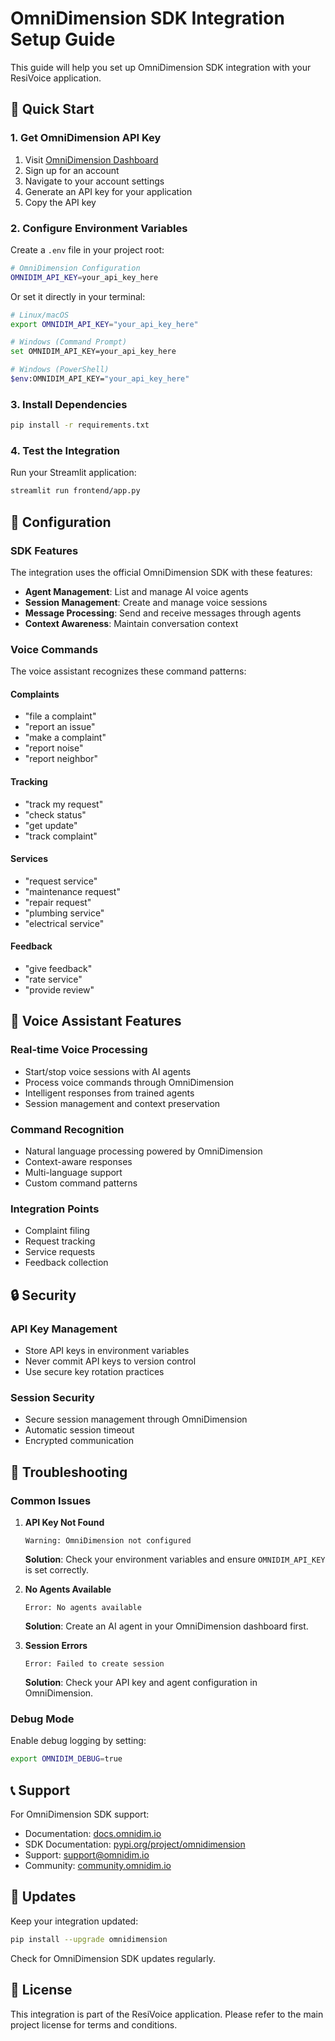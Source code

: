 # OmniDimension SDK Integration Setup Guide

This guide will help you set up OmniDimension SDK integration with your ResiVoice application.

## 🚀 Quick Start

### 1. Get OmniDimension API Key

1. Visit [OmniDimension Dashboard](https://omnidim.io)
2. Sign up for an account
3. Navigate to your account settings
4. Generate an API key for your application
5. Copy the API key

### 2. Configure Environment Variables

Create a `.env` file in your project root:

```bash
# OmniDimension Configuration
OMNIDIM_API_KEY=your_api_key_here
```

Or set it directly in your terminal:

```bash
# Linux/macOS
export OMNIDIM_API_KEY="your_api_key_here"

# Windows (Command Prompt)
set OMNIDIM_API_KEY=your_api_key_here

# Windows (PowerShell)
$env:OMNIDIM_API_KEY="your_api_key_here"
```

### 3. Install Dependencies

```bash
pip install -r requirements.txt
```

### 4. Test the Integration

Run your Streamlit application:

```bash
streamlit run frontend/app.py
```

## 🔧 Configuration

### SDK Features

The integration uses the official OmniDimension SDK with these features:

- **Agent Management**: List and manage AI voice agents
- **Session Management**: Create and manage voice sessions
- **Message Processing**: Send and receive messages through agents
- **Context Awareness**: Maintain conversation context

### Voice Commands

The voice assistant recognizes these command patterns:

#### Complaints
- "file a complaint"
- "report an issue"
- "make a complaint"
- "report noise"
- "report neighbor"

#### Tracking
- "track my request"
- "check status"
- "get update"
- "track complaint"

#### Services
- "request service"
- "maintenance request"
- "repair request"
- "plumbing service"
- "electrical service"

#### Feedback
- "give feedback"
- "rate service"
- "provide review"

## 🎤 Voice Assistant Features

### Real-time Voice Processing
- Start/stop voice sessions with AI agents
- Process voice commands through OmniDimension
- Intelligent responses from trained agents
- Session management and context preservation

### Command Recognition
- Natural language processing powered by OmniDimension
- Context-aware responses
- Multi-language support
- Custom command patterns

### Integration Points
- Complaint filing
- Request tracking
- Service requests
- Feedback collection

## 🔒 Security

### API Key Management
- Store API keys in environment variables
- Never commit API keys to version control
- Use secure key rotation practices

### Session Security
- Secure session management through OmniDimension
- Automatic session timeout
- Encrypted communication

## 🐛 Troubleshooting

### Common Issues

1. **API Key Not Found**
   ```
   Warning: OmniDimension not configured
   ```
   **Solution**: Check your environment variables and ensure `OMNIDIM_API_KEY` is set correctly.

2. **No Agents Available**
   ```
   Error: No agents available
   ```
   **Solution**: Create an AI agent in your OmniDimension dashboard first.

3. **Session Errors**
   ```
   Error: Failed to create session
   ```
   **Solution**: Check your API key and agent configuration in OmniDimension.

### Debug Mode

Enable debug logging by setting:

```bash
export OMNIDIM_DEBUG=true
```

## 📞 Support

For OmniDimension SDK support:
- Documentation: [docs.omnidim.io](https://docs.omnidim.io)
- SDK Documentation: [pypi.org/project/omnidimension](https://pypi.org/project/omnidimension)
- Support: [support@omnidim.io](mailto:support@omnidim.io)
- Community: [community.omnidim.io](https://community.omnidim.io)

## 🔄 Updates

Keep your integration updated:

```bash
pip install --upgrade omnidimension
```

Check for OmniDimension SDK updates regularly.

## 📝 License

This integration is part of the ResiVoice application. Please refer to the main project license for terms and conditions. 